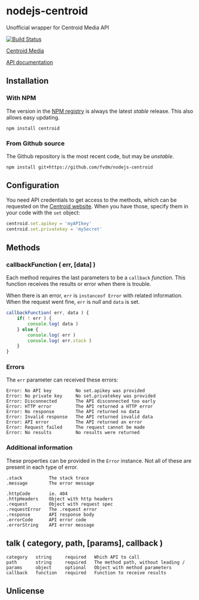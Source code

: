 nodejs-centroid
===============

Unofficial wrapper for Centroid Media API

[![Build Status](https://travis-ci.org/fvdm/nodejs-centroid.svg?branch=master)](https://travis-ci.org/fvdm/nodejs-centroid)

[Centroid Media](http://www.centroid.nl/)

[API documentation](http://api.centroidmedia.com/documentation.html)


Installation
------------

### With NPM

The version in the [NPM registry](https://npmjs.org/) is always the latest *stable* release. This also allows easy updating.

	npm install centroid
	

### From Github source

The Github repository is the most recent code, but may be *unstable*.

	npm install git+https://github.com/fvdm/nodejs-centroid


Configuration
-------------

You need API credentials to get access to the methods, which can be requested on the [Centroid website](http://api.centroidmedia.com/apply-for-an-api-key.html). When you have those, specify them in your code with the `set` object:

```js
centroid.set.apikey = 'myAPIkey'
centroid.set.privatekey = 'mySecret'
```


Methods
-------

### callbackFunction ( err, [data] )

Each method requires the last parameters to be a `callback` *function*. This function receives the results or error when there is trouble.

When there is an error, `err` is `instanceof Error` with related information. When the request went fine, `err` is *null* and `data` is set.

```js
callbackFunction( err, data ) {
	if( ! err ) {
		console.log( data )
	} else {
		console.log( err )
		console.log( err.stack )
	}
}
```

### Errors

The `err` parameter can received these errors:

	Error: No API key         No set.apikey was provided
	Error: No private key     No set.privatekey was provided
	Error: Disconnected       The API disconnected too early
	Error: HTTP error         The API returned a HTTP error
	Error: No response        The API returned no data
	Error: Invalid response   The API returned invalid data
	Error: API error          The API returned an error
	Error: Request failed     The request cannot be made
	Error: No results         No results were returned


### Additional information

These properties can be provided in the `Error` instance. Not all of these are present in each type of error.

	.stack          The stack trace
	.message        The error message
	
	.httpCode       ie. 404
	.httpHeaders    Object with http headers
	.request        Object with request spec
	.requestError   The .request error
	.response       API response body
	.errorCode      API error code
	.errorString    API error message


talk ( category, path, [params], callback )
-------------------------------------------

	category   string     required   Which API to call
	path       string     required   The method path, without leading /
	params     object     optional   Object with method parameters
	callback   function   required   Function to receive results
	

Unlicense
---------















